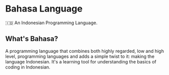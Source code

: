 # Bahasa Language
🇮🇩 An Indonesian Programming Language. <br />

<!--
Language
🇺🇸 English | 🇮🇩 Indonesian
-->

## What's Bahasa?
A programming language that combines both highly regarded, low and high level, programming languages and adds a simple twist to it: making the language Indonesian.
It's a learning tool for understanding the basics of coding in Indonesian.


